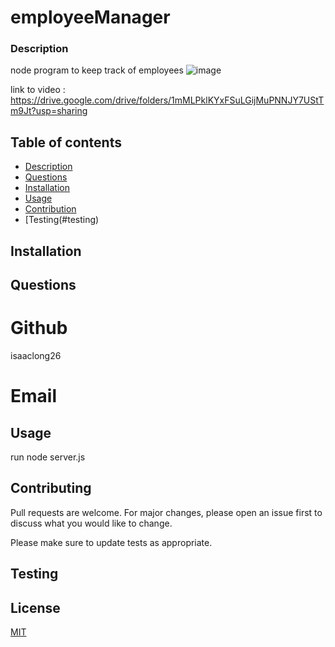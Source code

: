 
# employeeManager

### Description
node program to keep track of employees
![image](https://user-images.githubusercontent.com/54558961/137054458-21b74ed6-7350-48c0-9033-e22ae324a4fe.png)

link to video : https://drive.google.com/drive/folders/1mMLPklKYxFSuLGijMuPNNJY7UStTm9Jt?usp=sharing


## Table of contents
* [Description](#description)
* [Questions](#questions)
* [Installation](#installation)
* [Usage](#usage)
* [Contribution](#contributing)
* [Testing(#testing) 


## Installation


## Questions

# Github
isaaclong26
# Email



## Usage
run node server.js


## Contributing
Pull requests are welcome. For major changes, please open an issue first to discuss what you would like to change.

Please make sure to update tests as appropriate.


## Testing



## License
[MIT](https://choosealicense.com/licenses/mit/)
    
    
